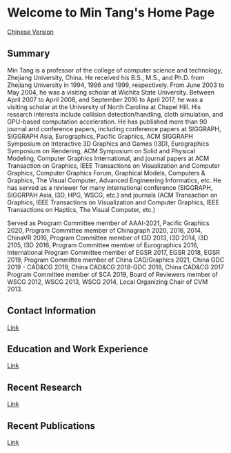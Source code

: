 # Welcome to Min Tang's Home Page                                                                                                       

[Chinese Version](Data/home-ch.html)



## Summary
Min Tang is a professor of the college of computer science and technology, Zhejiang University, China. He received his B.S., M.S., and Ph.D. from Zhejiang University in 1994, 1996 and 1999, respectively. From June 2003 to May 2004, he was a visiting scholar at Wichita State University. Between April 2007 to April 2008, and September 2016 to April 2017, he was a visiting scholar at the University of North Carolina at Chapel Hill. His research interests include collision detection/handling, cloth simulation, and GPU-based computation acceleration. He has published more than 90 journal and conference papers, including conference papers at SIGGRAPH, SIGGRAPH Asia, Eurographics, Pacific Graphics, ACM SIGGRAPH Symposium on Interactive 3D Graphics and Games (I3D), Eurographics Symposium on Rendering, ACM Symposium on Solid and Physical Modeling, Computer Graphics International, and journal papers at ACM Transaction on Graphics, IEEE Transactions on Visualization and Computer Graphics, Computer Graphics Forum, Graphical Models, Computers & Graphics, The Visual Computer, Advanced Engineering Informatics, etc. He has served as a reviewer for many international conference (SIGGRAPH, SIGGRPAH Asia, I3D, HPG, WSCG, etc.) and journals (ACM Transaction on Graphics, IEEE Transactions on Visualization and Computer Graphics, IEEE Transactions on Haptics, The Visual Computer, etc.)

Served as 
    Program Committee member of AAAI-2021, Pacific Graphics 2020,
    Program Committee member of Chinagraph 2020, 2016, 2014, ChinaVR 2016,
    Program Committee member of I3D 2013, I3D 2014, I3D 2105, I3D 2016, 
    Program Committee member of Eurographics 2016,
    International Program Committee member of EGSR 2017, EGSR 2018, EGSR 2019, 
    Program Committee member of China CAD/Graphics 2021, China GDC 2019 - CAD&CG 2019,  China CAD&CG 2018-GDC 2018, China CAD&CG 2017
    Program Committee member of SCA 2019,
    Board of Reviewers member of WSCG 2012, WSCG 2013, WSCG 2014, 
    Local Organizing Chair of CVM 2013. 

## Contact Information

[Link](Data/contact.html)

## Education and Work Experience

[Link](Data/work.html)

## Recent Research

[Link](Data/projects.html)

## Recent Publications

[Link](Data/papers.html)
